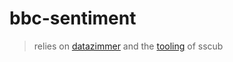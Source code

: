 # bbc-sentiment

> relies on [datazimmer](https://github.com/sscu-budapest/datazimmer) and the [tooling](https://sscu-budapest.github.io/tooling) of sscub
